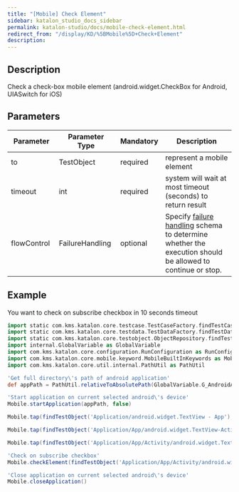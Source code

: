 ```yaml
---
title: "[Mobile] Check Element" 
sidebar: katalon_studio_docs_sidebar
permalink: katalon-studio/docs/mobile-check-element.html 
redirect_from: "/display/KD/%5BMobile%5D+Check+Element" 
description: 
---
```

Description
-----------

Check a check-box mobile element (android.widget.CheckBox for Android, UIASwitch for iOS)

Parameters
----------

<table><thead><tr><th>Parameter</th><th>Parameter Type</th><th>Mandatory</th><th>Description</th></tr></thead><tbody><tr><td><span>to</span></td><td><span>TestObject</span></td><td><span>required</span></td><td>represent a mobile element</td></tr><tr><td><span>timeout&nbsp;</span></td><td><span>int</span></td><td><span>required</span></td><td>system will wait at most timeout (seconds) to return result</td></tr><tr><td><span>flowControl&nbsp;</span></td><td><span>FailureHandling&nbsp;</span></td><td><span>optional</span></td><td><span>Spec</span><span>ify </span><a href="https://docs.katalon.com/x/qAAM" rel="nofollow">failure handling</a><span> schema to determine whether the execution should be allowed to continue or stop.</span></td></tr></tbody></table>

Example
-------

You want to check on subscribe checkbox in 10 seconds timeout

```groovy
import static com.kms.katalon.core.testcase.TestCaseFactory.findTestCase
import static com.kms.katalon.core.testdata.TestDataFactory.findTestData
import static com.kms.katalon.core.testobject.ObjectRepository.findTestObject
import internal.GlobalVariable as GlobalVariable
import com.kms.katalon.core.configuration.RunConfiguration as RunConfiguration
import com.kms.katalon.core.mobile.keyword.MobileBuiltInKeywords as Mobile
import com.kms.katalon.core.util.internal.PathUtil as PathUtil

'Get full directory\'s path of android application'
def appPath = PathUtil.relativeToAbsolutePath(GlobalVariable.G_AndroidApp, RunConfiguration.getProjectDir())

'Start application on current selected android\'s device'
Mobile.startApplication(appPath, false)

Mobile.tap(findTestObject('Application/android.widget.TextView - App'), 10)

Mobile.tap(findTestObject('Application/App/android.widget.TextView-Activity'), 10)

Mobile.tap(findTestObject('Application/App/Activity/android.widget.TextView-Custom Dialog'), 10)

'Check on subscribe checkbox'
Mobile.checkElement(findTestObject('Application/App/Activity/android.widget.Check - Subscribe'), 10)

'Close application on current selected android\'s device'
Mobile.closeApplication()
```